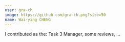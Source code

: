 ```yaml
---
user: gra-ch
image: https://github.com/gra-ch.png?size=50
name: Wai-ying CHENG
---
```

I contributed as the: Task 3 Manager, some reviews, ...

<!--
Note: Please put down your own information, and register your real contribution. Check the md syntax and DO NOT set up a table...
-->
